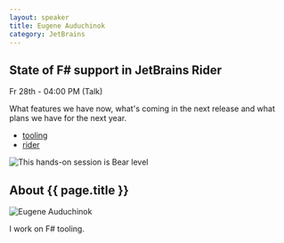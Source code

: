 ```yaml
---
layout: speaker
title: Eugene Auduchinok
category: JetBrains
---
```


<div class="row">
    <div class="col-md-6">
        <div class="speaker-talk">
            <div class="section-head">
                <h2 class="header-title">State of F# support in JetBrains Rider</h2>
                    <p class="header-desc">Fr 28th - 04:00 PM (Talk)</p>
            </div>
            <div>
                <p>
                    What features we have now, what's coming in the next release and what plans we have for the next year.
                </p>
            </div>
            <div>
                <div class="speaker-tag">
                    <ul class="tag">
                        <li><a href="#">tooling</a></li>
                        <li><a href="#">rider</a></li>
                    </ul>
                </div>
                <div class="talk-level">
                    <img src="{{ site.baseurl }}public/assets/animals/bear.png" alt="This hands-on session is Bear level" />
                </div>	
            </div>
        </div>
    </div>
</div><!-- /.row -->
<div class="row">
    <div class="col-md-12">
        <div class="speaker-about">
            <div class="section-head">
                <h2 class="header-title">About {{ page.title }}</h2>
                <p class="header-desc">
                </p>					
            </div>
            <div class="row">
                <div class="col-md-2">
                    <img src="{{ site.baseurl }}public/assets/speakers/2018/eugene-auduchinok.jpg" alt="Eugene Auduchinok" />
                </div>
                <div class="col-md-10">
                    <p>
                        I work on F# tooling.
                    </p>
                </div>
            </div>       
        </div>
    </div>
</div>